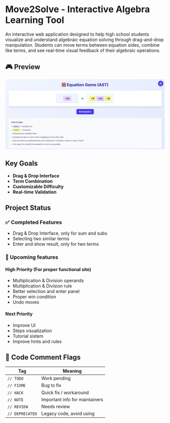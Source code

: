 # Move2Solve - Interactive Algebra Learning Tool
An interactive web application designed to help high school students visualize and understand algebraic equation solving through drag-and-drop manipulation. Students can move terms between equation sides, combine like terms, and see real-time visual feedback of their algebraic operations.

## 🎮 Preview
[![Equation Solver Game preview](public/equation-game.png)](https://equation-game.vercel.app/)

## Key Goals
- **Drag & Drop Interface**
- **Term Combination**
- **Customizable Difficulty**
- **Real-time Validation**

## Project Status

### ✅ Completed Features
- Drag & Drop Interface, only for sum and subs
- Selecting two similar terms
- Enter and show result, only for two terms

### 🚧 Upcoming features

#### High Priority (For proper functional site)

- Multiplication & Division operands
- Multiplication & Division rule
- Better selection and enter panel
- Proper win condition
- Undo moves



#### Next Priority

- Improve UI
- Steps visualization
- Tutorial sistem
- Improve hints and rules


## 📌 Code Comment Flags
| Tag        | Meaning                          |
|------------|----------------------------------|
| `// TODO`  | Work pending                     |
| `// FIXME` | Bug to fix                       |
| `// HACK`  | Quick fix / workaround           |
| `// NOTE`  | Important info for maintainers   |
| `// REVIEW`| Needs review                     |
| `// DEPRECATED` | Legacy code, avoid using    |



